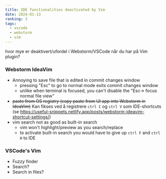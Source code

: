 ```yaml
---
title: IDE functionalities deactivated by Vim
date: 2024-01-13
ranking: 3
tags:
  - vscode
  - webstorm
  - vim
---
```

hvor mye er deaktivert/ufordel i Webstorm/VSCode når du har på Vim plugin?

### Webstorm IdeaVim

- Annoying to save file that is edited in commit changes window
  - pressing "Esc" to go to normal mode exits commit changes window
  - unlike when terminal is focused, you can't disable the "Esc-> focus normal file view"
- ~~paste from OS registry (copy paste from UI app into Webstorm in IdeaVim)~~ Kan fikses ved å registrere `ctrl C` og `ctrl V` som IDE-shortcuts (se <https://useful-snippets.netlify.app/posts/webstorm-ideavim-shortcut-settings/>)
- vim search not as good as built-in search
  - vim won't highlight/preview as you search/replace
  - to activate built-in search you would have to give up `ctrl F` and `ctrl H` to IDE

### VSCode's Vim

- Fuzzy finder
- Search?
- Search in files?

